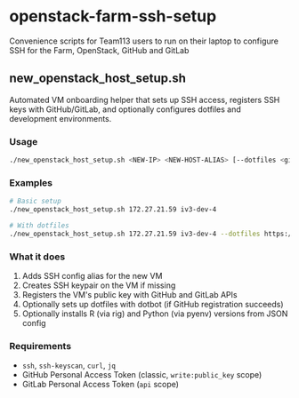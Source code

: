 # openstack-farm-ssh-setup
Convenience scripts for Team113 users to run on their laptop to configure SSH for the Farm, OpenStack, GitHub and GitLab

## new_openstack_host_setup.sh

Automated VM onboarding helper that sets up SSH access, registers SSH keys with GitHub/GitLab, and optionally configures dotfiles and development environments.

### Usage

```bash
./new_openstack_host_setup.sh <NEW-IP> <NEW-HOST-ALIAS> [--dotfiles <github-uri>] 
```

### Examples

```bash
# Basic setup
./new_openstack_host_setup.sh 172.27.21.59 iv3-dev-4

# With dotfiles
./new_openstack_host_setup.sh 172.27.21.59 iv3-dev-4 --dotfiles https://github.com/user/dotfiles
```

### What it does

1. Adds SSH config alias for the new VM
2. Creates SSH keypair on the VM if missing
3. Registers the VM's public key with GitHub and GitLab APIs
4. Optionally sets up dotfiles with dotbot (if GitHub registration succeeds)
5. Optionally installs R (via rig) and Python (via pyenv) versions from JSON config

### Requirements

- `ssh`, `ssh-keyscan`, `curl`, `jq`
- GitHub Personal Access Token (classic, `write:public_key` scope)
- GitLab Personal Access Token (`api` scope)

